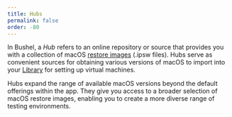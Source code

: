 ```yaml
---
title: Hubs
permalink: false
order: -80
---
```


In Bushel, a _Hub_ refers to an online repository or source that provides you with a collection of macOS [restore images](#image) (.ipsw files). Hubs serve as convenient sources for obtaining various versions of macOS to import into your [Library](#library) for setting up virtual machines.

Hubs expand the range of available macOS versions beyond the default offerings within the app. They give you access to a broader selection of macOS restore images, enabling you to create a more diverse range of testing environments.


